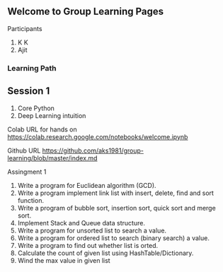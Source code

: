 ## Welcome to Group Learning Pages

Participants
1. K K
2. Ajit

### Learning Path

## Session 1
1. Core Python 
2. Deep Learning intuition

Colab URL for hands on
<https://colab.research.google.com/notebooks/welcome.ipynb>

Github URL
<https://github.com/aks1981/group-learning/blob/master/index.md>

Assingment 1
1. Write a program for Euclidean algorithm (GCD).
2. Write a program implement link list with insert, delete, find and sort function. 
3. Write a program of bubble sort, insertion sort, quick sort and merge sort.
4. Implement Stack and Queue data structure.
5. Write a program for unsorted list to search a value.
6. Write a program for ordered list to search (binary search) a value.
7. Write a program to find out whether list is orted.
8. Calculate the count of given list using HashTable/Dictionary.
9. Wind the max value in given list


